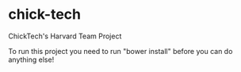 # chick-tech
ChickTech's Harvard Team Project

To run this project you need to run "bower install" before you can do anything else! 

